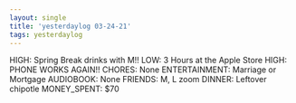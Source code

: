 ```yaml
---
layout: single
title: 'yesterdaylog 03-24-21'
tags: yesterdaylog
---
```


HIGH: Spring Break drinks with M!!
LOW: 3 Hours at the Apple Store
HIGH: PHONE WORKS AGAIN!!
CHORES: None
ENTERTAINMENT: Marriage or Mortgage
AUDIOBOOK: None
FRIENDS: M, L zoom
DINNER: Leftover chipotle
MONEY_SPENT: $70
